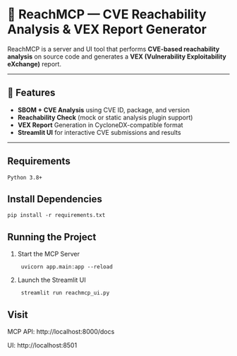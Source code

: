 # 🔐 ReachMCP — CVE Reachability Analysis & VEX Report Generator

ReachMCP is a server and UI tool that performs **CVE-based reachability analysis** on source code and generates a **VEX (Vulnerability Exploitability eXchange)** report.

---

## 🚀 Features

- **SBOM + CVE Analysis** using CVE ID, package, and version
-  **Reachability Check** (mock or static analysis plugin support)
- **VEX Report** Generation in CycloneDX-compatible format
- **Streamlit UI** for interactive CVE submissions and results

---

## Requirements

    Python 3.8+

## Install Dependencies
    pip install -r requirements.txt

## Running the Project

1. Start the MCP Server
        
        uvicorn app.main:app --reload

2. Launch the Streamlit UI
    
        streamlit run reachmcp_ui.py

## Visit
MCP API: http://localhost:8000/docs

UI: http://localhost:8501

